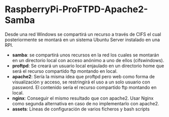 # RaspberryPi-ProFTPD-Apache2-Samba

Desde una red Windows se compartirá un recurso a través de CIFS el cual posteriormente se montará en un sistema Ubuntu Server instalado en una RPI.

- **samba**: se compartirá unos recursos en la red los cuales se montarán en un directorio local con acceso anónimo a uno de ellos (cifswindows).
- **proftpd**: Se creará un usuario local enjaulado en un directorio home que será el recurso compartido ftp montando en local. 
- **apache2**: Sería la misma idea que proftpd pero web como forma de visualización y acceso, se restringirá el uso a un solo usuario con password. El contenido sería el recurso compartido ftp montando en local.
- **nginx**: Conseguir el mismo resultado que con apache2. Usar Nginx como segunda alternativa en caso de no implementarlo con apache2.
- **assets**: Líneas de configuración de varios ficheros y bash scripts